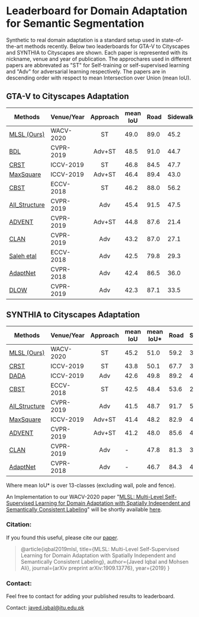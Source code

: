 # Leaderboard for Domain Adaptation for Semantic Segmentation


Synthetic to real domain adaptation is a standard setup used in state-of-the-art methods recently. Below two leaderboards for GTA-V to Cityscapes and SYNTHIA to Cityscapes are shown. Each paper is represented with its nickname, venue and year of publication. The approchares used in different papers are abbrevated as "ST" for Self-training or self-supervised learning and "Adv" for adversarial learning respectively. The papers are in descending order with respect to mean Intersection over Union (mean IoU). 


## GTA-V to Cityscapes Adaptation

| Methods        | Venue/Year | Approach        | mean IoU | Road  | Sidewalk | Building | Wall | Fence | Pole | T.Light | T.Sign | Vegitation | Terrain | Sky | Person | Rider | Car | Truck | Bus | Train | Motorcycle | Bicycle |
| -------------- | ----- |:---------------:| -------- | ----- | -------- | -------- | ---- | ----- | ---- | -------- | ------- | ---------- | ------- | --- | ------ | ----- | --- | ----- | --- | ----- | ---------- | ------- |
| [MLSL (Ours)](https://arxiv.org/abs/1909.13776) |WACV-2020|ST| 49.0 | 89.0 | 45.2 | 78.2 | 22.9 | 27.3 | 37.4 | 46.1 | 43.8 | 82.9 | 18.6 | 61.2 | 60.4 | 26.7 | 85.4 | 35.9 | 44.9 | 36.4 | 37.2 | 49.3 |
| [BDL](https://arxiv.org/abs/1904.10620) |CVPR-2019|Adv+ST| 48.5 | 91.0 | 44.7 | 84.2 | 34.6 | 27.6 | 30.2 | 36.0 | 36.0 | 85.0 | 43.6 | 83.0 | 58.6 | 31.6 | 83.3 | 35.3 | 49.7 | 3.3 | 28.8 | 35.6 |
| [CRST](https://arxiv.org/abs/1908.09822) |ICCV-2019|ST| 46.8 | 84.5 | 47.7 | 74.1 | 27.9 | 22.1 | 43.8 | 46.5 | 37.8 | 83.7 | 22.7 | 56.1 | 56.8 | 26.8 | 81.7 | 22.5 | 46.2 | 27.5 | 32.3 | 47.9 |
| [MaxSquare](https://arxiv.org/abs/1909.13589) |ICCV-2019|Adv+ST| 46.4 | 89.4 |43.0 |82.1 |30.5 |21.3 |30.3 |34.7 |24.0 |85.3 |39.4 |78.2 |63.0 |22.9 |84.6 |36.4 |43.0 |5.5 |34.7 |33.5 |
| [CBST](http://openaccess.thecvf.com/content_ECCV_2018/papers/Yang_Zou_Unsupervised_Domain_Adaptation_ECCV_2018_paper.pdf) |ECCV-2018|ST| 46.2 | 88.0 | 56.2 | 77.0 | 27.4 | 22.4 | 40.7 | 47.3 | 40.9 | 82.4 | 21.6 | 60.3 | 50.2 | 20.4 | 83.8 | 35.0 | 51.0 | 15.2 | 20.6 | 37.0 |
| [All_Structure](http://openaccess.thecvf.com/content_CVPR_2019/papers/Chang_All_About_Structure_Adapting_Structural_Information_Across_Domains_for_Boosting_CVPR_2019_paper.pdf) |CVPR-2019|Adv| 45.4 | 91.5 | 47.5 | 82.5 | 31.3 | 25.6 | 33.0 | 33.7 | 25.8 | 82.7 | 28.8 | 82.7 | 62.4 | 30.8 | 85.2 | 27.7 | 34.5 | 6.4 | 25.2 | 24.4 |
| [ADVENT](https://arxiv.org/abs/1811.12833) |CVPR-2019|Adv+ST| 44.8 | 87.6 | 21.4 | 82.0 | 34.8 | 26.2 | 28.5 | 35.6 | 23.0 | 84.5 | 35.1 | 76.2 | 58.6 | 30.7 | 84.8 | 34.2 | 43.4 | 0.4 | 28.4 | 35.3 |
| [CLAN](https://arxiv.org/abs/1809.09478) |CVPR-2019|Adv| 43.2 | 87.0 | 27.1 | 79.6 | 27.3 | 23.3 | 28.3 | 35.5 | 24.2 | 83.6 | 27.4 | 74.2 | 58.6 | 28.0 | 76.2 | 33.1 | 36.7 | 6.7 | 31.9 | 31.4 |
| [Saleh etal](https://arxiv.org/abs/1807.06132) |ECCV-2018|Adv| 42.5 | 79.8 | 29.3 | 77.8 | 24.2 | 21.6 | 6.9 | 23.5 | 44.2 | 80.5 | 38.0 | 76.2 | 52.7 | 22.2 | 83.0 | 32.3 | 41.3 | 27.0 | 19.3 | 27.7 |
| [AdaptNet](https://arxiv.org/abs/1802.10349) |CVPR-2018|Adv| 42.4 | 86.5 | 36.0 | 79.9 | 23.4 | 23.3 | 23.9 | 35.2 | 14.8 | 83.4 | 33.3 | 75.6 | 58.5 | 27.6 | 73.7 | 32.5 | 35.4 | 3.9 | 30.1 | 28.1 |
| [DLOW](https://arxiv.org/abs/1812.05418) |CVPR-2019|Adv| 42.3 | 87.1 | 33.5 | 80.5 | 24.5 | 13.2 | 29.8 | 29.5 | 26.6 | 82.6 | 26.7 | 81.8 | 55.9 | 25.3 | 78.0 | 33.5 | 38.7 | 0.0 | 22.9 | 34.5 |




## SYNTHIA to Cityscapes Adaptation

| Methods        | Venue/Year | Approach        | mean IoU | mean IoU* | Road  | Sidewalk | Building | Wall | Fence | Pole | T.Light | T.Sign | Vegitation | Sky | Person | Rider | Car | Bus | Motorcycle | Bicycle |
| -------------- | ---------- |:---------------:| -------- | --------- | ----- | -------- | -------- | ---- | ----- | ---- | ------- | ------ | ---------- | --- | ------ | ----- | --- | --- | ---------- | ------- |
| [MLSL (Ours)](https://arxiv.org/abs/1909.13776) |WACV-2020|ST| 45.2 | 51.0 | 59.2 | 30.2 | 68.5 | 22.9 | 1.0 | 36.2 | 32.7 | 28.3 | 86.2 | 75.4 | 68.6 | 27.7 | 82.7 | 26.3 | 24.3 | 52.7 |
| [CRST](https://arxiv.org/abs/1908.09822) |ICCV-2019|ST| 43.8 | 50.1 | 67.7 | 32.2 | 73.9 | 10.7 | 1.6 | 37.4 | 22.2 | 31.2 | 80.8 | 80.5 | 60.8 | 29.1 | 82.8 | 25.0 | 19.4 | 45.3 |
| [DADA](https://arxiv.org/abs/1904.01886) |ICCV-2019|Adv| 42.6 | 49.8 | 89.2 | 44.8 | 81.4 |6.8 |0.3 |26.2 |8.6 |11.1 |81.8 |84.0 |54.7 |19.3 |79.7 |40.7 |14.0 |38.8 |
| [CBST](http://openaccess.thecvf.com/content_ECCV_2018/papers/Yang_Zou_Unsupervised_Domain_Adaptation_ECCV_2018_paper.pdf) |ECCV-2018|ST| 42.5 | 48.4 | 53.6 | 23.7 | 75.0 | 12.5 | 0.3 | 36.4 | 23.5 | 26.3 | 84.8 | 74.7 | 67.2 | 17.5 | 84.5 | 28.4 | 15.2 | 55.8 |
| [All_Structure](http://openaccess.thecvf.com/content_CVPR_2019/papers/Chang_All_About_Structure_Adapting_Structural_Information_Across_Domains_for_Boosting_CVPR_2019_paper.pdf) |CVPR-2019|Adv| 41.5 | 48.7 | 91.7 | 53.5 | 77.1 | 2.5 | 0.2 | 27.1 | 6.2 | 7.6 | 78.4 | 81.2 | 55.8 | 19.2 | 82.3 | 30.3 | 17.1 | 34.3 |
| [MaxSquare](https://arxiv.org/abs/1909.13589) |ICCV-2019|Adv+ST| 41.4 | 48.2 | 82.9 | 40.7 | 80.3 | 10.2 | 0.8 | 25.8 | 12.8 | 18.2 | 82.5 | 82.2 | 53.1 | 18.0 | 79.0 | 31.4 | 10.4 | 35.6|
| [ADVENT](https://arxiv.org/abs/1811.12833) |CVPR-2019|Adv+ST| 41.2 | 48.0 | 85.6 | 42.2 | 79.7 | 8.7 | 0.4 | 25.9 | 5.4 | 8.1 | 80.4 | 84.1 | 57.9 | 23.8 | 73.3 | 36.4 | 14.2 | 33.0 |
| [CLAN](https://arxiv.org/abs/1809.09478) |CVPR-2019|Adv| - | 47.8 | 81.3 | 37.0 | 80.1 | -|-|-|16.1 | 13.7 | 78.2 | 81.5 | 53.4 | 21.2 | 73.0 | 32.9 | 22.6 | 30.7 |
| [AdaptNet](https://arxiv.org/abs/1802.10349) |CVPR-2018|Adv| - | 46.7 | 84.3 | 42.7 | 77.5 | -|-|-|4.7 | 7.0 | 77.9 | 82.5 | 54.3 | 21.0 | 72.3 | 32.2 | 18.9 | 32.3 |

Where mean IoU* is over 13-classes (excluding wall, pole and fence).

An Implementation to our WACV-2020 paper "[MLSL: Multi-Level Self-Supervised Learning for Domain Adaptation with Spatially Independent and Semantically Consistent Labeling](https://arxiv.org/abs/1909.13776)" will be shortly available [here](https://github.com/engrjavediqbal/MLSL). 

### Citation:
If you found this useful, please cite our [paper](https://arxiv.org/abs/1909.13776). 

>@article{iqbal2019mlsl,
>  title={MLSL: Multi-Level Self-Supervised Learning for Domain Adaptation with Spatially Independent and Semantically Consistent Labeling},
>  author={Javed Iqbal and Mohsen Ali},
>  journal={arXiv preprint arXiv:1909.13776},
>  year={2019}
>}

### Contact:
Feel free to contact  for adding your published results to leaderboard.

Contact: javed.iqbal@itu.edu.pk
